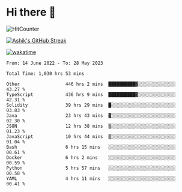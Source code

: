 # Hi there 👋

![HitCounter](https://hits.seeyoufarm.com/api/count/incr/badge.svg?url=https%3A%2F%2Fgithub.com%2Fashrhmn1212%2Fhit-counter)

<!-- ![Contribution Graph](https://github-readme-activity-graph.cyclic.app/graph?username=ashrhmn) -->


<!-- [![Top Langs](https://github-readme-stats.vercel.app/api/top-langs/?username=ashrhmn&layout=compact&theme=synthwave&langs_count=10&card_width=445)](https://github.com/anuraghazra/github-readme-stats) -->

[![Ashik's GitHub Streak](https://github-readme-streak-stats.herokuapp.com/?user=ashrhmn&theme=blood&fire=DD7F1C&background=151515&dates=9f9f9f&border=DD2727)](https://git.io/streak-stats)

<!-- ![Ashik's GitHub stats](https://github-readme-stats.vercel.app/api/?username=ashrhmn&show_icons=true&title_color=fff&icon_color=79ff97&text_color=9f9f9f&bg_color=151515) -->

[![wakatime](https://wakatime.com/badge/user/3df86613-ba63-4631-8e65-0ff18e7becad.svg)](https://wakatime.com/@3df86613-ba63-4631-8e65-0ff18e7becad)

<!--START_SECTION:waka-->

```text
From: 14 June 2022 - To: 28 May 2023

Total Time: 1,030 hrs 53 mins

Other                 446 hrs 2 mins  ██████████▓░░░░░░░░░░░░░░   43.27 %
TypeScript            436 hrs 9 mins  ██████████▓░░░░░░░░░░░░░░   42.31 %
Solidity              39 hrs 29 mins  █░░░░░░░░░░░░░░░░░░░░░░░░   03.83 %
Java                  23 hrs 43 mins  ▓░░░░░░░░░░░░░░░░░░░░░░░░   02.30 %
JSON                  12 hrs 38 mins  ▒░░░░░░░░░░░░░░░░░░░░░░░░   01.23 %
JavaScript            10 hrs 44 mins  ▒░░░░░░░░░░░░░░░░░░░░░░░░   01.04 %
Bash                  6 hrs 15 mins   ░░░░░░░░░░░░░░░░░░░░░░░░░   00.61 %
Docker                6 hrs 2 mins    ░░░░░░░░░░░░░░░░░░░░░░░░░   00.59 %
Python                5 hrs 57 mins   ░░░░░░░░░░░░░░░░░░░░░░░░░   00.58 %
YAML                  4 hrs 11 mins   ░░░░░░░░░░░░░░░░░░░░░░░░░   00.41 %
```

<!--END_SECTION:waka-->


<!--### Most Used Languages
<img src="https://wakatime.com/share/@ashrhmn/24ecb986-5bf8-4607-af7f-0aab08908d8c.png" />

### Favourite Tools
<img src="https://wakatime.com/share/@ashrhmn/f4e08015-f3bc-460a-9228-95a3ba11c604.png" />-->
